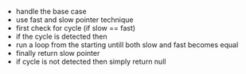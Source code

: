 - handle the base case
- use fast and slow pointer technique
- first check for cycle (if slow == fast)
- if the cycle is detected then
- run a loop from the starting untill both slow and fast becomes equal
- finally return slow pointer
- if cycle is not detected then simply return null